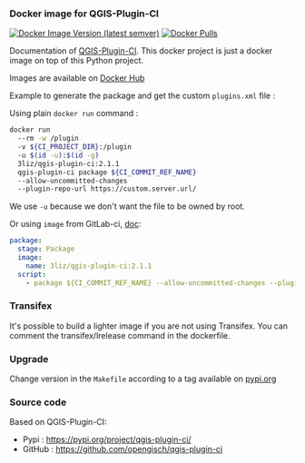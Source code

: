 ### Docker image for QGIS-Plugin-CI

[![Docker Image Version (latest semver)](https://img.shields.io/docker/v/3liz/qgis-plugin-ci)](https://hub.docker.com/r/3liz/qgis-plugin-ci)
[![Docker Pulls](https://img.shields.io/docker/pulls/3liz/qgis-plugin-ci)](https://hub.docker.com/r/3liz/qgis-plugin-ci)

Documentation of [QGIS-Plugin-CI](https://opengisch.github.io/qgis-plugin-ci/).
This docker project is just a docker image on top of this Python project.

Images are available on [Docker Hub](https://hub.docker.com/r/3liz/qgis-plugin-ci)

Example to generate the package and get the custom `plugins.xml` file :

Using plain `docker run` command :
```bash
docker run
  --rm -w /plugin
  -v ${CI_PROJECT_DIR}:/plugin
  -u $(id -u):$(id -g)
  3liz/qgis-plugin-ci:2.1.1
  qgis-plugin-ci package ${CI_COMMIT_REF_NAME}
  --allow-uncommitted-changes
  --plugin-repo-url https://custom.server.url/
```

We use `-u` because we don't want the file to be owned by root.

Or using `image` from GitLab-ci, [doc](https://docs.gitlab.com/ee/ci/docker/using_docker_images.html#define-image-in-the-gitlab-ciyml-file):

```yml
package:
  stage: Package
  image:
    name: 3liz/qgis-plugin-ci:2.1.1
  script:
    - package ${CI_COMMIT_REF_NAME} --allow-uncommitted-changes --plugin-repo-url https://custom.server.url/
```

### Transifex

It's possible to build a lighter image if you are not using Transifex.
You can comment the transifex/lrelease command in the dockerfile.

### Upgrade

Change version in the `Makefile` according to a tag available on
[pypi.org](https://pypi.org/project/qgis-plugin-ci/#history)

### Source code

Based on QGIS-Plugin-CI:
* Pypi : https://pypi.org/project/qgis-plugin-ci/
* GitHub : https://github.com/opengisch/qgis-plugin-ci
